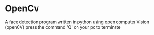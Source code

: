 # OpenCv
A face detection program written in python using open computer Vision (openCV)
press the command 'Q' on your pc to terminate
